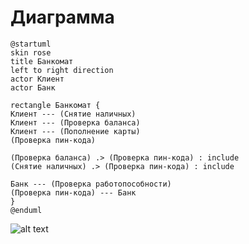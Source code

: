 # Диаграмма
```
@startuml
skin rose
title Банкомат
left to right direction
actor Клиент
actor Банк

rectangle Банкомат {
Клиент --- (Снятие наличных)
Клиент --- (Проверка баланса)
Клиент --- (Пополнение карты)
(Проверка пин-кода)

(Проверка баланса) .> (Проверка пин-кода) : include
(Снятие наличных) .> (Проверка пин-кода) : include

Банк --- (Проверка работопособности)
(Проверка пин-кода) --- Банк
}
@enduml
```

![alt text](https://github.com/st-georgy/TMP/lab1/img/1.png)
